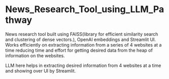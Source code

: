 # News_Research_Tool_using_LLM_Pathway
News research tool built using FAISS(library for efficient similarity search and clustering of dense vectors.), OpenAI embeddings and Streamlit UI. Works efficiently on extracting information from 
a series of 4 websites at a time reducing time and effort for getting desired data from the heap of information on the websites.


LLM here helps in extracting desired information from 4 websites at a time and showing over UI by Streamlit.

